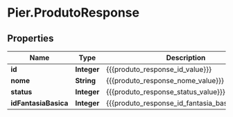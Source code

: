 # Pier.ProdutoResponse

## Properties
Name | Type | Description | Notes
------------ | ------------- | ------------- | -------------
**id** | **Integer** | {{{produto_response_id_value}}} | 
**nome** | **String** | {{{produto_response_nome_value}}} | 
**status** | **Integer** | {{{produto_response_status_value}}} | 
**idFantasiaBasica** | **Integer** | {{{produto_response_id_fantasia_basica_value}}} | [optional] 


